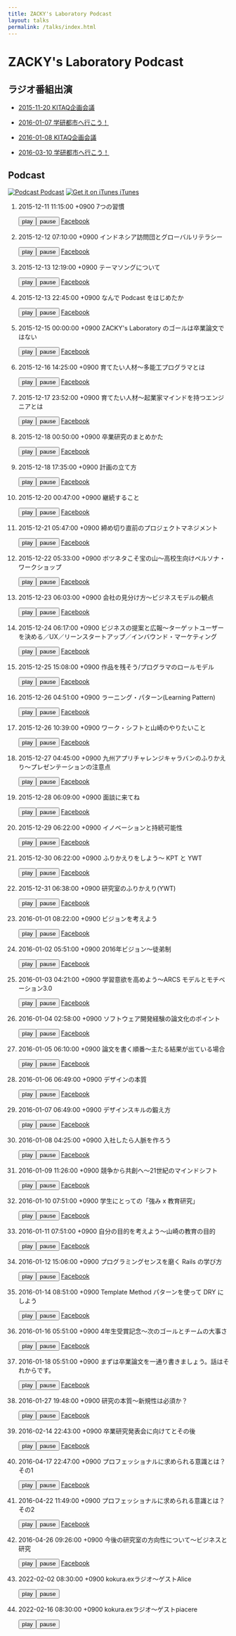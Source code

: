 ```yaml
---
title: ZACKY's Laboratory Podcast
layout: talks
permalink: /talks/index.html
---
```

# ZACKY's Laboratory Podcast

## ラジオ番組出演


* <a name="radio2015-11-20"></a>[2015-11-20 KITAQ企画会議](https://www.facebook.com/groups/1499000153763602/permalink/1499000600430224/)

* <a name="radio2016-01-07"></a>[2016-01-07 学研都市へ行こう！](http://hibiki882.jp/modules/program/index.php/gakken.html)

* <a name="radio2016-01-08"></a>[2016-01-08 KITAQ企画会議](https://www.facebook.com/groups/1499000153763602/permalink/1512359135761037/)

* <a name="radio2016-03-10"></a>[2016-03-10 学研都市へ行こう！](http://hibiki882.jp/modules/program/index.php/gakken.html)


## Podcast 

[![Podcast](https://zacky1972.github.io/assets/images/ico-blog.png) Podcast](https://zacky1972.github.io/podcast.xml)
[![Get it on iTunes](https://zacky1972.github.io/assets/svg/Get_it_on_iTunes_Badge_JP_1214.svg) iTunes](https://itunes.apple.com/jp/podcast/zackys-laboratory-podcast/id1078039941)


  1. <a name="Podcast1"></a> <audio id="my-audio1"> <source src="https://media.githubusercontent.com/media/zacky1972/zacky1972.github.io/master/assets/talks/Podcast-0001-Seven-Habits.mp3" type="audio/mpeg"> </audio> <p>2015-12-11 11:15:00 +0900 7つの習慣</p><button id="play1">play</button><button id="pause1">pause</button> <a href="https://www.facebook.com/groups/1499000153763602/permalink/1499000873763530/" target="_blank">Facebook</a>
  <script>
    window.onload = function(){
      var myAudio = document.getElementById('my-audio1');
      var play = document.getElementById('play1');
      var pause = document.getElementById('pause1');
      // associate functions with the 'onclick' events
      play.onclick = playAudio;
      pause.onclick = pauseAudio;
      function playAudio() {
        myAudio.play();
      }
      function pauseAudio() {
        myAudio.pause();
      }
    }
  </script>

  2. <a name="Podcast2"></a> <audio id="my-audio2"> <source src="https://media.githubusercontent.com/media/zacky1972/zacky1972.github.io/master/assets/talks/Podcast-0002-Global.mp3" type="audio/mpeg"> </audio> <p>2015-12-12 07:10:00 +0900 インドネシア訪問団とグローバルリテラシー</p><button id="play2">play</button><button id="pause2">pause</button> <a href="https://www.facebook.com/groups/1499000153763602/permalink/1499001383763479/" target="_blank">Facebook</a>
  <script>
    window.onload = function(){
      var myAudio = document.getElementById('my-audio2');
      var play = document.getElementById('play2');
      var pause = document.getElementById('pause2');
      // associate functions with the 'onclick' events
      play.onclick = playAudio;
      pause.onclick = pauseAudio;
      function playAudio() {
        myAudio.play();
      }
      function pauseAudio() {
        myAudio.pause();
      }
    }
  </script>

  3. <a name="Podcast3"></a> <audio id="my-audio3"> <source src="https://media.githubusercontent.com/media/zacky1972/zacky1972.github.io/master/assets/talks/Podcast-0003-Songs.mp3" type="audio/mpeg"> </audio> <p>2015-12-13 12:19:00 +0900 テーマソングについて</p><button id="play3">play</button><button id="pause3">pause</button> <a href="https://www.facebook.com/groups/1499000153763602/permalink/1499036950426589/" target="_blank">Facebook</a>
  <script>
    window.onload = function(){
      var myAudio = document.getElementById('my-audio3');
      var play = document.getElementById('play3');
      var pause = document.getElementById('pause3');
      // associate functions with the 'onclick' events
      play.onclick = playAudio;
      pause.onclick = pauseAudio;
      function playAudio() {
        myAudio.play();
      }
      function pauseAudio() {
        myAudio.pause();
      }
    }
  </script>

  4. <a name="Podcast4"></a> <audio id="my-audio4"> <source src="https://media.githubusercontent.com/media/zacky1972/zacky1972.github.io/master/assets/talks/Podcast-0004-Why-I-begin-Podcast.mp3" type="audio/mpeg"> </audio> <p>2015-12-13 22:45:00 +0900 なんで Podcast をはじめたか</p><button id="play4">play</button><button id="pause4">pause</button> <a href="https://www.facebook.com/groups/1499000153763602/permalink/1499218990408385/" target="_blank">Facebook</a>
  <script>
    window.onload = function(){
      var myAudio = document.getElementById('my-audio4');
      var play = document.getElementById('play4');
      var pause = document.getElementById('pause4');
      // associate functions with the 'onclick' events
      play.onclick = playAudio;
      pause.onclick = pauseAudio;
      function playAudio() {
        myAudio.play();
      }
      function pauseAudio() {
        myAudio.pause();
      }
    }
  </script>

  5. <a name="Podcast5"></a> <audio id="my-audio5"> <source src="https://media.githubusercontent.com/media/zacky1972/zacky1972.github.io/master/assets/talks/Podcast-0005-Laboratory-Vision.mp3" type="audio/mpeg"> </audio> <p>2015-12-15 00:00:00 +0900 ZACKY's Laboratory のゴールは卒業論文ではない</p><button id="play5">play</button><button id="pause5">pause</button> <a href="https://www.facebook.com/groups/1499000153763602/permalink/1499662543697363/" target="_blank">Facebook</a>
  <script>
    window.onload = function(){
      var myAudio = document.getElementById('my-audio5');
      var play = document.getElementById('play5');
      var pause = document.getElementById('pause5');
      // associate functions with the 'onclick' events
      play.onclick = playAudio;
      pause.onclick = pauseAudio;
      function playAudio() {
        myAudio.play();
      }
      function pauseAudio() {
        myAudio.pause();
      }
    }
  </script>

  6. <a name="Podcast6"></a> <audio id="my-audio6"> <source src="https://media.githubusercontent.com/media/zacky1972/zacky1972.github.io/master/assets/talks/Podcast-0006-Programmer.mp3" type="audio/mpeg"> </audio> <p>2015-12-16 14:25:00 +0900 育てたい人材〜多能工プログラマとは</p><button id="play6">play</button><button id="pause6">pause</button> <a href="https://www.facebook.com/groups/1499000153763602/permalink/1500341363629481/" target="_blank">Facebook</a>
  <script>
    window.onload = function(){
      var myAudio = document.getElementById('my-audio6');
      var play = document.getElementById('play6');
      var pause = document.getElementById('pause6');
      // associate functions with the 'onclick' events
      play.onclick = playAudio;
      pause.onclick = pauseAudio;
      function playAudio() {
        myAudio.play();
      }
      function pauseAudio() {
        myAudio.pause();
      }
    }
  </script>

  7. <a name="Podcast7"></a> <audio id="my-audio7"> <source src="https://media.githubusercontent.com/media/zacky1972/zacky1972.github.io/master/assets/talks/Podcast-0007-Entrepreneur.mp3" type="audio/mpeg"> </audio> <p>2015-12-17 23:52:00 +0900 育てたい人材〜起業家マインドを持つエンジニアとは</p><button id="play7">play</button><button id="pause7">pause</button> <a href="https://www.facebook.com/groups/1499000153763602/permalink/1501154550214829/" target="_blank">Facebook</a>
  <script>
    window.onload = function(){
      var myAudio = document.getElementById('my-audio7');
      var play = document.getElementById('play7');
      var pause = document.getElementById('pause7');
      // associate functions with the 'onclick' events
      play.onclick = playAudio;
      pause.onclick = pauseAudio;
      function playAudio() {
        myAudio.play();
      }
      function pauseAudio() {
        myAudio.pause();
      }
    }
  </script>

  8. <a name="Podcast8"></a> <audio id="my-audio8"> <source src="https://media.githubusercontent.com/media/zacky1972/zacky1972.github.io/master/assets/talks/Podcast-0008-Research-Method.mp3" type="audio/mpeg"> </audio> <p>2015-12-18 00:50:00 +0900 卒業研究のまとめかた</p><button id="play8">play</button><button id="pause8">pause</button> <a href="https://www.facebook.com/groups/1499000153763602/permalink/1501189646877986/" target="_blank">Facebook</a>
  <script>
    window.onload = function(){
      var myAudio = document.getElementById('my-audio8');
      var play = document.getElementById('play8');
      var pause = document.getElementById('pause8');
      // associate functions with the 'onclick' events
      play.onclick = playAudio;
      pause.onclick = pauseAudio;
      function playAudio() {
        myAudio.play();
      }
      function pauseAudio() {
        myAudio.pause();
      }
    }
  </script>

  9. <a name="Podcast9"></a> <audio id="my-audio9"> <source src="https://media.githubusercontent.com/media/zacky1972/zacky1972.github.io/master/assets/talks/Podcast-0009-Planning.mp3" type="audio/mpeg"> </audio> <p>2015-12-18 17:35:00 +0900 計画の立て方</p><button id="play9">play</button><button id="pause9">pause</button> <a href="https://www.facebook.com/groups/1499000153763602/permalink/1501559233507694/" target="_blank">Facebook</a>
  <script>
    window.onload = function(){
      var myAudio = document.getElementById('my-audio9');
      var play = document.getElementById('play9');
      var pause = document.getElementById('pause9');
      // associate functions with the 'onclick' events
      play.onclick = playAudio;
      pause.onclick = pauseAudio;
      function playAudio() {
        myAudio.play();
      }
      function pauseAudio() {
        myAudio.pause();
      }
    }
  </script>

  10. <a name="Podcast10"></a> <audio id="my-audio10"> <source src="https://media.githubusercontent.com/media/zacky1972/zacky1972.github.io/master/assets/talks/Podcast-0010-Continuation.mp3" type="audio/mpeg"> </audio> <p>2015-12-20 00:47:00 +0900 継続すること</p><button id="play10">play</button><button id="pause10">pause</button> <a href="https://www.facebook.com/groups/1499000153763602/permalink/1502226620107622/" target="_blank">Facebook</a>
  <script>
    window.onload = function(){
      var myAudio = document.getElementById('my-audio10');
      var play = document.getElementById('play10');
      var pause = document.getElementById('pause10');
      // associate functions with the 'onclick' events
      play.onclick = playAudio;
      pause.onclick = pauseAudio;
      function playAudio() {
        myAudio.play();
      }
      function pauseAudio() {
        myAudio.pause();
      }
    }
  </script>

  11. <a name="Podcast11"></a> <audio id="my-audio11"> <source src="https://media.githubusercontent.com/media/zacky1972/zacky1972.github.io/master/assets/talks/Podcast-0011-Project-Management.mp3" type="audio/mpeg"> </audio> <p>2015-12-21 05:47:00 +0900 締め切り直前のプロジェクトマネジメント</p><button id="play11">play</button><button id="pause11">pause</button> <a href="https://www.facebook.com/groups/1499000153763602/permalink/1503264216670529/" target="_blank">Facebook</a>
  <script>
    window.onload = function(){
      var myAudio = document.getElementById('my-audio11');
      var play = document.getElementById('play11');
      var pause = document.getElementById('pause11');
      // associate functions with the 'onclick' events
      play.onclick = playAudio;
      pause.onclick = pauseAudio;
      function playAudio() {
        myAudio.play();
      }
      function pauseAudio() {
        myAudio.pause();
      }
    }
  </script>

  12. <a name="Podcast12"></a> <audio id="my-audio12"> <source src="https://media.githubusercontent.com/media/zacky1972/zacky1972.github.io/master/assets/talks/Podcast-0012-Marketing.mp3" type="audio/mpeg"> </audio> <p>2015-12-22 05:33:00 +0900 ボツネタこそ宝の山〜高校生向けペルソナ・ワークショップ</p><button id="play12">play</button><button id="pause12">pause</button> <a href="https://www.facebook.com/groups/1499000153763602/permalink/1503925733271044/" target="_blank">Facebook</a>
  <script>
    window.onload = function(){
      var myAudio = document.getElementById('my-audio12');
      var play = document.getElementById('play12');
      var pause = document.getElementById('pause12');
      // associate functions with the 'onclick' events
      play.onclick = playAudio;
      pause.onclick = pauseAudio;
      function playAudio() {
        myAudio.play();
      }
      function pauseAudio() {
        myAudio.pause();
      }
    }
  </script>

  13. <a name="Podcast13"></a> <audio id="my-audio13"> <source src="https://media.githubusercontent.com/media/zacky1972/zacky1972.github.io/master/assets/talks/Podcast-0013-Business-Model.mp3" type="audio/mpeg"> </audio> <p>2015-12-23 06:03:00 +0900 会社の見分け方〜ビジネスモデルの観点</p><button id="play13">play</button><button id="pause13">pause</button> <a href="https://www.facebook.com/groups/1499000153763602/permalink/1504391206557830/" target="_blank">Facebook</a>
  <script>
    window.onload = function(){
      var myAudio = document.getElementById('my-audio13');
      var play = document.getElementById('play13');
      var pause = document.getElementById('pause13');
      // associate functions with the 'onclick' events
      play.onclick = playAudio;
      pause.onclick = pauseAudio;
      function playAudio() {
        myAudio.play();
      }
      function pauseAudio() {
        myAudio.pause();
      }
    }
  </script>

  14. <a name="Podcast14"></a> <audio id="my-audio14"> <source src="https://media.githubusercontent.com/media/zacky1972/zacky1972.github.io/master/assets/talks/Podcast-0014-Business-Proposal.mp3" type="audio/mpeg"> </audio> <p>2015-12-24 06:17:00 +0900 ビジネスの提案と広報〜ターゲットユーザーを決める／UX／リーンスタートアップ／インバウンド・マーケティング</p><button id="play14">play</button><button id="pause14">pause</button> <a href="https://www.facebook.com/groups/1499000153763602/permalink/1504862259844058/" target="_blank">Facebook</a>
  <script>
    window.onload = function(){
      var myAudio = document.getElementById('my-audio14');
      var play = document.getElementById('play14');
      var pause = document.getElementById('pause14');
      // associate functions with the 'onclick' events
      play.onclick = playAudio;
      pause.onclick = pauseAudio;
      function playAudio() {
        myAudio.play();
      }
      function pauseAudio() {
        myAudio.pause();
      }
    }
  </script>

  15. <a name="Podcast15"></a> <audio id="my-audio15"> <source src="https://media.githubusercontent.com/media/zacky1972/zacky1972.github.io/master/assets/talks/Podcast-0015-Role-Model.mp3" type="audio/mpeg"> </audio> <p>2015-12-25 15:08:00 +0900 作品を残そう/プログラマのロールモデル</p><button id="play15">play</button><button id="pause15">pause</button> <a href="https://www.facebook.com/groups/1499000153763602/permalink/1505523266444624/" target="_blank">Facebook</a>
  <script>
    window.onload = function(){
      var myAudio = document.getElementById('my-audio15');
      var play = document.getElementById('play15');
      var pause = document.getElementById('pause15');
      // associate functions with the 'onclick' events
      play.onclick = playAudio;
      pause.onclick = pauseAudio;
      function playAudio() {
        myAudio.play();
      }
      function pauseAudio() {
        myAudio.pause();
      }
    }
  </script>

  16. <a name="Podcast16"></a> <audio id="my-audio16"> <source src="https://media.githubusercontent.com/media/zacky1972/zacky1972.github.io/master/assets/talks/Podcast-0016-Learning-Pattern.mp3" type="audio/mpeg"> </audio> <p>2015-12-26 04:51:00 +0900 ラーニング・パターン(Learning Pattern)</p><button id="play16">play</button><button id="pause16">pause</button> <a href="https://www.facebook.com/groups/1499000153763602/permalink/1505810799749204/" target="_blank">Facebook</a>
  <script>
    window.onload = function(){
      var myAudio = document.getElementById('my-audio16');
      var play = document.getElementById('play16');
      var pause = document.getElementById('pause16');
      // associate functions with the 'onclick' events
      play.onclick = playAudio;
      pause.onclick = pauseAudio;
      function playAudio() {
        myAudio.play();
      }
      function pauseAudio() {
        myAudio.pause();
      }
    }
  </script>

  17. <a name="Podcast17"></a> <audio id="my-audio17"> <source src="https://media.githubusercontent.com/media/zacky1972/zacky1972.github.io/master/assets/talks/Podcast-0017-Work-Shift.mp3" type="audio/mpeg"> </audio> <p>2015-12-26 10:39:00 +0900 ワーク・シフトと山崎のやりたいこと</p><button id="play17">play</button><button id="pause17">pause</button> <a href="https://www.facebook.com/groups/1499000153763602/permalink/1505940476402903/" target="_blank">Facebook</a>
  <script>
    window.onload = function(){
      var myAudio = document.getElementById('my-audio17');
      var play = document.getElementById('play17');
      var pause = document.getElementById('pause17');
      // associate functions with the 'onclick' events
      play.onclick = playAudio;
      pause.onclick = pauseAudio;
      function playAudio() {
        myAudio.play();
      }
      function pauseAudio() {
        myAudio.pause();
      }
    }
  </script>

  18. <a name="Podcast18"></a> <audio id="my-audio18"> <source src="https://media.githubusercontent.com/media/zacky1972/zacky1972.github.io/master/assets/talks/Podcast-0018-Presentation.mp3" type="audio/mpeg"> </audio> <p>2015-12-27 04:45:00 +0900 九州アプリチャレンジキャラバンのふりかえり〜プレゼンテーションの注意点</p><button id="play18">play</button><button id="pause18">pause</button> <a href="https://www.facebook.com/groups/1499000153763602/permalink/1506328256364125/" target="_blank">Facebook</a>
  <script>
    window.onload = function(){
      var myAudio = document.getElementById('my-audio18');
      var play = document.getElementById('play18');
      var pause = document.getElementById('pause18');
      // associate functions with the 'onclick' events
      play.onclick = playAudio;
      pause.onclick = pauseAudio;
      function playAudio() {
        myAudio.play();
      }
      function pauseAudio() {
        myAudio.pause();
      }
    }
  </script>

  19. <a name="Podcast19"></a> <audio id="my-audio19"> <source src="https://media.githubusercontent.com/media/zacky1972/zacky1972.github.io/master/assets/talks/Podcast-0019-Future-Course.mp3" type="audio/mpeg"> </audio> <p>2015-12-28 06:09:00 +0900 面談に来てね</p><button id="play19">play</button><button id="pause19">pause</button> <a href="https://www.facebook.com/groups/1499000153763602/permalink/1507061802957437/" target="_blank">Facebook</a>
  <script>
    window.onload = function(){
      var myAudio = document.getElementById('my-audio19');
      var play = document.getElementById('play19');
      var pause = document.getElementById('pause19');
      // associate functions with the 'onclick' events
      play.onclick = playAudio;
      pause.onclick = pauseAudio;
      function playAudio() {
        myAudio.play();
      }
      function pauseAudio() {
        myAudio.pause();
      }
    }
  </script>

  20. <a name="Podcast20"></a> <audio id="my-audio20"> <source src="https://media.githubusercontent.com/media/zacky1972/zacky1972.github.io/master/assets/talks/Podcast-0020-Innovation.mp3" type="audio/mpeg"> </audio> <p>2015-12-29 06:22:00 +0900 イノベーションと持続可能性</p><button id="play20">play</button><button id="pause20">pause</button> <a href="https://www.facebook.com/groups/1499000153763602/permalink/1507557442907873/" target="_blank">Facebook</a>
  <script>
    window.onload = function(){
      var myAudio = document.getElementById('my-audio20');
      var play = document.getElementById('play20');
      var pause = document.getElementById('pause20');
      // associate functions with the 'onclick' events
      play.onclick = playAudio;
      pause.onclick = pauseAudio;
      function playAudio() {
        myAudio.play();
      }
      function pauseAudio() {
        myAudio.pause();
      }
    }
  </script>

  21. <a name="Podcast21"></a> <audio id="my-audio21"> <source src="https://media.githubusercontent.com/media/zacky1972/zacky1972.github.io/master/assets/talks/Podcast-0021-Reflection-KPT-YWT.mp3" type="audio/mpeg"> </audio> <p>2015-12-30 06:22:00 +0900 ふりかえりをしよう〜 KPT と YWT</p><button id="play21">play</button><button id="pause21">pause</button> <a href="https://www.facebook.com/groups/1499000153763602/permalink/1508048856192065/" target="_blank">Facebook</a>
  <script>
    window.onload = function(){
      var myAudio = document.getElementById('my-audio21');
      var play = document.getElementById('play21');
      var pause = document.getElementById('pause21');
      // associate functions with the 'onclick' events
      play.onclick = playAudio;
      pause.onclick = pauseAudio;
      function playAudio() {
        myAudio.play();
      }
      function pauseAudio() {
        myAudio.pause();
      }
    }
  </script>

  22. <a name="Podcast22"></a> <audio id="my-audio22"> <source src="https://media.githubusercontent.com/media/zacky1972/zacky1972.github.io/master/assets/talks/Podcast-0022-Laboratory-YWT.mp3" type="audio/mpeg"> </audio> <p>2015-12-31 06:38:00 +0900 研究室のふりかえり(YWT)</p><button id="play22">play</button><button id="pause22">pause</button> <a href="https://www.facebook.com/groups/1499000153763602/permalink/1508454476151503/" target="_blank">Facebook</a>
  <script>
    window.onload = function(){
      var myAudio = document.getElementById('my-audio22');
      var play = document.getElementById('play22');
      var pause = document.getElementById('pause22');
      // associate functions with the 'onclick' events
      play.onclick = playAudio;
      pause.onclick = pauseAudio;
      function playAudio() {
        myAudio.play();
      }
      function pauseAudio() {
        myAudio.pause();
      }
    }
  </script>

  23. <a name="Podcast23"></a> <audio id="my-audio23"> <source src="https://media.githubusercontent.com/media/zacky1972/zacky1972.github.io/master/assets/talks/Podcast-0023-Vision.mp3" type="audio/mpeg"> </audio> <p>2016-01-01 08:22:00 +0900 ビジョンを考えよう</p><button id="play23">play</button><button id="pause23">pause</button> <a href="https://www.facebook.com/groups/1499000153763602/permalink/1508933596103591/" target="_blank">Facebook</a>
  <script>
    window.onload = function(){
      var myAudio = document.getElementById('my-audio23');
      var play = document.getElementById('play23');
      var pause = document.getElementById('pause23');
      // associate functions with the 'onclick' events
      play.onclick = playAudio;
      pause.onclick = pauseAudio;
      function playAudio() {
        myAudio.play();
      }
      function pauseAudio() {
        myAudio.pause();
      }
    }
  </script>

  24. <a name="Podcast24"></a> <audio id="my-audio24"> <source src="https://media.githubusercontent.com/media/zacky1972/zacky1972.github.io/master/assets/talks/Podcast-0024-Apprenticeship.mp3" type="audio/mpeg"> </audio> <p>2016-01-02 05:51:00 +0900 2016年ビジョン〜徒弟制</p><button id="play24">play</button><button id="pause24">pause</button> <a href="https://www.facebook.com/groups/1499000153763602/permalink/1509371999393084/" target="_blank">Facebook</a>
  <script>
    window.onload = function(){
      var myAudio = document.getElementById('my-audio24');
      var play = document.getElementById('play24');
      var pause = document.getElementById('pause24');
      // associate functions with the 'onclick' events
      play.onclick = playAudio;
      pause.onclick = pauseAudio;
      function playAudio() {
        myAudio.play();
      }
      function pauseAudio() {
        myAudio.pause();
      }
    }
  </script>

  25. <a name="Podcast25"></a> <audio id="my-audio25"> <source src="https://media.githubusercontent.com/media/zacky1972/zacky1972.github.io/master/assets/talks/Podcast-0025-Motivation.mp3" type="audio/mpeg"> </audio> <p>2016-01-03 04:21:00 +0900 学習意欲を高めよう〜ARCS モデルとモチベーション3.0</p><button id="play25">play</button><button id="pause25">pause</button> <a href="https://www.facebook.com/groups/1499000153763602/permalink/1509819809348303/" target="_blank">Facebook</a>
  <script>
    window.onload = function(){
      var myAudio = document.getElementById('my-audio25');
      var play = document.getElementById('play25');
      var pause = document.getElementById('pause25');
      // associate functions with the 'onclick' events
      play.onclick = playAudio;
      pause.onclick = pauseAudio;
      function playAudio() {
        myAudio.play();
      }
      function pauseAudio() {
        myAudio.pause();
      }
    }
  </script>

  26. <a name="Podcast26"></a> <audio id="my-audio26"> <source src="https://media.githubusercontent.com/media/zacky1972/zacky1972.github.io/master/assets/talks/Podcast-0026-Reflection-Research.mp3" type="audio/mpeg"> </audio> <p>2016-01-04 02:58:00 +0900 ソフトウェア開発経験の論文化のポイント</p><button id="play26">play</button><button id="pause26">pause</button> <a href="https://www.facebook.com/groups/1499000153763602/permalink/1510275935969357/" target="_blank">Facebook</a>
  <script>
    window.onload = function(){
      var myAudio = document.getElementById('my-audio26');
      var play = document.getElementById('play26');
      var pause = document.getElementById('pause26');
      // associate functions with the 'onclick' events
      play.onclick = playAudio;
      pause.onclick = pauseAudio;
      function playAudio() {
        myAudio.play();
      }
      function pauseAudio() {
        myAudio.pause();
      }
    }
  </script>

  27. <a name="Podcast27"></a> <audio id="my-audio27"> <source src="https://media.githubusercontent.com/media/zacky1972/zacky1972.github.io/master/assets/talks/Podcast-0027-Writing-Thesis.mp3" type="audio/mpeg"> </audio> <p>2016-01-05 06:10:00 +0900 論文を書く順番〜主たる結果が出ている場合</p><button id="play27">play</button><button id="pause27">pause</button> <a href="https://www.facebook.com/groups/1499000153763602/permalink/1510763979253886/" target="_blank">Facebook</a>
  <script>
    window.onload = function(){
      var myAudio = document.getElementById('my-audio27');
      var play = document.getElementById('play27');
      var pause = document.getElementById('pause27');
      // associate functions with the 'onclick' events
      play.onclick = playAudio;
      pause.onclick = pauseAudio;
      function playAudio() {
        myAudio.play();
      }
      function pauseAudio() {
        myAudio.pause();
      }
    }
  </script>

  28. <a name="Podcast28"></a> <audio id="my-audio28"> <source src="https://media.githubusercontent.com/media/zacky1972/zacky1972.github.io/master/assets/talks/Podcast-0028-Designer.mp3" type="audio/mpeg"> </audio> <p>2016-01-06 06:49:00 +0900 デザインの本質</p><button id="play28">play</button><button id="pause28">pause</button> <a href="https://www.facebook.com/groups/1499000153763602/permalink/1511194575877493/" target="_blank">Facebook</a>
  <script>
    window.onload = function(){
      var myAudio = document.getElementById('my-audio28');
      var play = document.getElementById('play28');
      var pause = document.getElementById('pause28');
      // associate functions with the 'onclick' events
      play.onclick = playAudio;
      pause.onclick = pauseAudio;
      function playAudio() {
        myAudio.play();
      }
      function pauseAudio() {
        myAudio.pause();
      }
    }
  </script>

  29. <a name="Podcast29"></a> <audio id="my-audio29"> <source src="https://media.githubusercontent.com/media/zacky1972/zacky1972.github.io/master/assets/talks/Podcast-0029-Design-Skill.mp3" type="audio/mpeg"> </audio> <p>2016-01-07 06:49:00 +0900 デザインスキルの鍛え方</p><button id="play29">play</button><button id="pause29">pause</button> <a href="https://www.facebook.com/groups/1499000153763602/permalink/1511598199170464/" target="_blank">Facebook</a>
  <script>
    window.onload = function(){
      var myAudio = document.getElementById('my-audio29');
      var play = document.getElementById('play29');
      var pause = document.getElementById('pause29');
      // associate functions with the 'onclick' events
      play.onclick = playAudio;
      pause.onclick = pauseAudio;
      function playAudio() {
        myAudio.play();
      }
      function pauseAudio() {
        myAudio.pause();
      }
    }
  </script>

  30. <a name="Podcast30"></a> <audio id="my-audio30"> <source src="https://media.githubusercontent.com/media/zacky1972/zacky1972.github.io/master/assets/talks/Podcast-0030-Partnership.mp3" type="audio/mpeg"> </audio> <p>2016-01-08 04:25:00 +0900 入社したら人脈を作ろう</p><button id="play30">play</button><button id="pause30">pause</button> <a href="https://www.facebook.com/groups/1499000153763602/permalink/1511964799133804/" target="_blank">Facebook</a>
  <script>
    window.onload = function(){
      var myAudio = document.getElementById('my-audio30');
      var play = document.getElementById('play30');
      var pause = document.getElementById('pause30');
      // associate functions with the 'onclick' events
      play.onclick = playAudio;
      pause.onclick = pauseAudio;
      function playAudio() {
        myAudio.play();
      }
      function pauseAudio() {
        myAudio.pause();
      }
    }
  </script>

  31. <a name="Podcast31"></a> <audio id="my-audio31"> <source src="https://media.githubusercontent.com/media/zacky1972/zacky1972.github.io/master/assets/talks/Podcast-0031-Give-and-Share.mp3" type="audio/mpeg"> </audio> <p>2016-01-09 11:26:00 +0900 競争から共創へ〜21世紀のマインドシフト</p><button id="play31">play</button><button id="pause31">pause</button> <a href="https://www.facebook.com/groups/1499000153763602/permalink/1512546909075593/" target="_blank">Facebook</a>
  <script>
    window.onload = function(){
      var myAudio = document.getElementById('my-audio31');
      var play = document.getElementById('play31');
      var pause = document.getElementById('pause31');
      // associate functions with the 'onclick' events
      play.onclick = playAudio;
      pause.onclick = pauseAudio;
      function playAudio() {
        myAudio.play();
      }
      function pauseAudio() {
        myAudio.pause();
      }
    }
  </script>

  32. <a name="Podcast32"></a> <audio id="my-audio32"> <source src="https://media.githubusercontent.com/media/zacky1972/zacky1972.github.io/master/assets/talks/Podcast-0032-Streangths-Research.mp3" type="audio/mpeg"> </audio> <p>2016-01-10 07:51:00 +0900 学生にとっての「強み x 教育研究」</p><button id="play32">play</button><button id="pause32">pause</button> <a href="https://www.facebook.com/groups/1499000153763602/permalink/1512968879033396/" target="_blank">Facebook</a>
  <script>
    window.onload = function(){
      var myAudio = document.getElementById('my-audio32');
      var play = document.getElementById('play32');
      var pause = document.getElementById('pause32');
      // associate functions with the 'onclick' events
      play.onclick = playAudio;
      pause.onclick = pauseAudio;
      function playAudio() {
        myAudio.play();
      }
      function pauseAudio() {
        myAudio.pause();
      }
    }
  </script>

  33. <a name="Podcast33"></a> <audio id="my-audio33"> <source src="https://media.githubusercontent.com/media/zacky1972/zacky1972.github.io/master/assets/talks/Podcast-0033-Purpose.mp3" type="audio/mpeg"> </audio> <p>2016-01-11 07:51:00 +0900 自分の目的を考えよう〜山崎の教育の目的</p><button id="play33">play</button><button id="pause33">pause</button> <a href="https://www.facebook.com/groups/1499000153763602/permalink/1513474832316134/" target="_blank">Facebook</a>
  <script>
    window.onload = function(){
      var myAudio = document.getElementById('my-audio33');
      var play = document.getElementById('play33');
      var pause = document.getElementById('pause33');
      // associate functions with the 'onclick' events
      play.onclick = playAudio;
      pause.onclick = pauseAudio;
      function playAudio() {
        myAudio.play();
      }
      function pauseAudio() {
        myAudio.pause();
      }
    }
  </script>

  34. <a name="Podcast34"></a> <audio id="my-audio34"> <source src="https://media.githubusercontent.com/media/zacky1972/zacky1972.github.io/master/assets/talks/Podcast-0034-Software-Architecture.mp3" type="audio/mpeg"> </audio> <p>2016-01-12 15:06:00 +0900 プログラミングセンスを磨く Rails の学び方</p><button id="play34">play</button><button id="pause34">pause</button> <a href="https://www.facebook.com/groups/1499000153763602/permalink/1514053755591575/" target="_blank">Facebook</a>
  <script>
    window.onload = function(){
      var myAudio = document.getElementById('my-audio34');
      var play = document.getElementById('play34');
      var pause = document.getElementById('pause34');
      // associate functions with the 'onclick' events
      play.onclick = playAudio;
      pause.onclick = pauseAudio;
      function playAudio() {
        myAudio.play();
      }
      function pauseAudio() {
        myAudio.pause();
      }
    }
  </script>

  35. <a name="Podcast35"></a> <audio id="my-audio35"> <source src="https://media.githubusercontent.com/media/zacky1972/zacky1972.github.io/master/assets/talks/Podcast-0035-DRY.mp3" type="audio/mpeg"> </audio> <p>2016-01-14 08:51:00 +0900 Template Method パターンを使って DRY にしよう</p><button id="play35">play</button><button id="pause35">pause</button> <a href="https://www.facebook.com/groups/1499000153763602/permalink/1514823062181311/" target="_blank">Facebook</a>
  <script>
    window.onload = function(){
      var myAudio = document.getElementById('my-audio35');
      var play = document.getElementById('play35');
      var pause = document.getElementById('pause35');
      // associate functions with the 'onclick' events
      play.onclick = playAudio;
      pause.onclick = pauseAudio;
      function playAudio() {
        myAudio.play();
      }
      function pauseAudio() {
        myAudio.pause();
      }
    }
  </script>

  36. <a name="Podcast36"></a> <audio id="my-audio36"> <source src="https://media.githubusercontent.com/media/zacky1972/zacky1972.github.io/master/assets/talks/Podcast-0036-Congratulations.mp3" type="audio/mpeg"> </audio> <p>2016-01-16 05:51:00 +0900 4年生受賞記念〜次のゴールとチームの大事さ</p><button id="play36">play</button><button id="pause36">pause</button> <a href="https://www.facebook.com/groups/1499000153763602/permalink/1515627298767554/" target="_blank">Facebook</a>
  <script>
    window.onload = function(){
      var myAudio = document.getElementById('my-audio36');
      var play = document.getElementById('play36');
      var pause = document.getElementById('pause36');
      // associate functions with the 'onclick' events
      play.onclick = playAudio;
      pause.onclick = pauseAudio;
      function playAudio() {
        myAudio.play();
      }
      function pauseAudio() {
        myAudio.pause();
      }
    }
  </script>

  37. <a name="Podcast37"></a> <audio id="my-audio37"> <source src="https://media.githubusercontent.com/media/zacky1972/zacky1972.github.io/master/assets/talks/Podcast-0037-Done-is-better-than-Perfect.mp3" type="audio/mpeg"> </audio> <p>2016-01-18 05:51:00 +0900 まずは卒業論文を一通り書きましょう。話はそれからです。</p><button id="play37">play</button><button id="pause37">pause</button> <a href="https://www.facebook.com/groups/1499000153763602/permalink/1516684855328465/" target="_blank">Facebook</a>
  <script>
    window.onload = function(){
      var myAudio = document.getElementById('my-audio37');
      var play = document.getElementById('play37');
      var pause = document.getElementById('pause37');
      // associate functions with the 'onclick' events
      play.onclick = playAudio;
      pause.onclick = pauseAudio;
      function playAudio() {
        myAudio.play();
      }
      function pauseAudio() {
        myAudio.pause();
      }
    }
  </script>

  38. <a name="Podcast38"></a> <audio id="my-audio38"> <source src="https://media.githubusercontent.com/media/zacky1972/zacky1972.github.io/master/assets/talks/Podcast-0038-Reseach-Essence.mp3" type="audio/mpeg"> </audio> <p>2016-01-27 19:48:00 +0900 研究の本質〜新規性は必須か？</p><button id="play38">play</button><button id="pause38">pause</button> <a href="https://www.facebook.com/groups/1499000153763602/permalink/1520898684907082/" target="_blank">Facebook</a>
  <script>
    window.onload = function(){
      var myAudio = document.getElementById('my-audio38');
      var play = document.getElementById('play38');
      var pause = document.getElementById('pause38');
      // associate functions with the 'onclick' events
      play.onclick = playAudio;
      pause.onclick = pauseAudio;
      function playAudio() {
        myAudio.play();
      }
      function pauseAudio() {
        myAudio.pause();
      }
    }
  </script>

  39. <a name="Podcast39"></a> <audio id="my-audio39"> <source src="https://media.githubusercontent.com/media/zacky1972/zacky1972.github.io/master/assets/talks/Podcast-0039-WillPower-for-Presentation.mp3" type="audio/mpeg"> </audio> <p>2016-02-14 22:43:00 +0900 卒業研究発表会に向けてとその後</p><button id="play39">play</button><button id="pause39">pause</button> <a href="https://www.facebook.com/groups/1499000153763602/permalink/1530178677312416/" target="_blank">Facebook</a>
  <script>
    window.onload = function(){
      var myAudio = document.getElementById('my-audio39');
      var play = document.getElementById('play39');
      var pause = document.getElementById('pause39');
      // associate functions with the 'onclick' events
      play.onclick = playAudio;
      pause.onclick = pauseAudio;
      function playAudio() {
        myAudio.play();
      }
      function pauseAudio() {
        myAudio.pause();
      }
    }
  </script>

  40. <a name="Podcast40"></a> <audio id="my-audio40"> <source src="https://media.githubusercontent.com/media/zacky1972/zacky1972.github.io/master/assets/talks/Podcast-0040-Professional.mp3" type="audio/mpeg"> </audio> <p>2016-04-17 22:47:00 +0900 プロフェッショナルに求められる意識とは？ その1</p><button id="play40">play</button><button id="pause40">pause</button> <a href="https://www.facebook.com/groups/1499000153763602/permalink/1567172953612988/" target="_blank">Facebook</a>
  <script>
    window.onload = function(){
      var myAudio = document.getElementById('my-audio40');
      var play = document.getElementById('play40');
      var pause = document.getElementById('pause40');
      // associate functions with the 'onclick' events
      play.onclick = playAudio;
      pause.onclick = pauseAudio;
      function playAudio() {
        myAudio.play();
      }
      function pauseAudio() {
        myAudio.pause();
      }
    }
  </script>

  41. <a name="Podcast41"></a> <audio id="my-audio41"> <source src="https://media.githubusercontent.com/media/zacky1972/zacky1972.github.io/master/assets/talks/Podcast-0041-Professional-2.mp3" type="audio/mpeg"> </audio> <p>2016-04-22 11:49:00 +0900 プロフェッショナルに求められる意識とは？ その2</p><button id="play41">play</button><button id="pause41">pause</button> <a href="https://www.facebook.com/groups/1499000153763602/permalink/1569571576706459/" target="_blank">Facebook</a>
  <script>
    window.onload = function(){
      var myAudio = document.getElementById('my-audio41');
      var play = document.getElementById('play41');
      var pause = document.getElementById('pause41');
      // associate functions with the 'onclick' events
      play.onclick = playAudio;
      pause.onclick = pauseAudio;
      function playAudio() {
        myAudio.play();
      }
      function pauseAudio() {
        myAudio.pause();
      }
    }
  </script>

  42. <a name="Podcast42"></a> <audio id="my-audio42"> <source src="https://media.githubusercontent.com/media/zacky1972/zacky1972.github.io/master/assets/talks/Podcast-0042-Direction.mp3" type="audio/mpeg"> </audio> <p>2016-04-26 09:26:00 +0900 今後の研究室の方向性について〜ビジネスと研究</p><button id="play42">play</button><button id="pause42">pause</button> <a href="https://www.facebook.com/groups/1499000153763602/permalink/1571476949849255/" target="_blank">Facebook</a>
  <script>
    window.onload = function(){
      var myAudio = document.getElementById('my-audio42');
      var play = document.getElementById('play42');
      var pause = document.getElementById('pause42');
      // associate functions with the 'onclick' events
      play.onclick = playAudio;
      pause.onclick = pauseAudio;
      function playAudio() {
        myAudio.play();
      }
      function pauseAudio() {
        myAudio.pause();
      }
    }
  </script>

  43. <a name="Podcast43"></a> <audio id="my-audio43"> <source src="https://media.githubusercontent.com/media/zacky1972/zacky1972.github.io/master/assets/talks/kokuraex_alice.mp3" type="audio/mpeg"> </audio> <p>2022-02-02 08:30:00 +0900 kokura.exラジオ〜ゲストAlice</p><button id="play43">play</button><button id="pause43">pause</button> 
  <script>
    window.onload = function(){
      var myAudio = document.getElementById('my-audio43');
      var play = document.getElementById('play43');
      var pause = document.getElementById('pause43');
      // associate functions with the 'onclick' events
      play.onclick = playAudio;
      pause.onclick = pauseAudio;
      function playAudio() {
        myAudio.play();
      }
      function pauseAudio() {
        myAudio.pause();
      }
    }
  </script>

  44. <a name="Podcast44"></a> <audio id="my-audio44"> <source src="https://media.githubusercontent.com/media/zacky1972/zacky1972.github.io/master/assets/talks/kokuraex_piacere.mp3" type="audio/mpeg"> </audio> <p>2022-02-16 08:30:00 +0900 kokura.exラジオ〜ゲストpiacere</p><button id="play44">play</button><button id="pause44">pause</button> 
  <script>
    window.onload = function(){
      var myAudio = document.getElementById('my-audio44');
      var play = document.getElementById('play44');
      var pause = document.getElementById('pause44');
      // associate functions with the 'onclick' events
      play.onclick = playAudio;
      pause.onclick = pauseAudio;
      function playAudio() {
        myAudio.play();
      }
      function pauseAudio() {
        myAudio.pause();
      }
    }
  </script>


